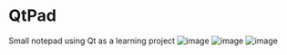 # QtPad
Small notepad using Qt as a learning project
![image](https://user-images.githubusercontent.com/58080822/191971753-7283065b-1ccc-4be6-9923-cabd8c8c8a2b.png)
![image](https://user-images.githubusercontent.com/58080822/191981813-22c13f95-23cf-4a3e-8ebc-473c183c2408.png)
![image](https://user-images.githubusercontent.com/58080822/192296871-c8c5260a-7080-4a07-bd12-69313c0ad41e.png)

